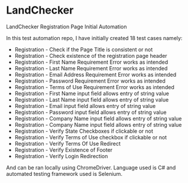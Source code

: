 # LandChecker
LandChecker Registration Page Initial Automation

In this test automation repo, I have initially created 18 test cases namely:

- Registration - Check if the Page Title is consistent or not
- Registration - Check existence of the registration page header
- Registration - First Name Requirement Error works as intended
- Registration - Last Name Requirement Error works as intended
- Registration - Email Address Requirement Error works as intended
- Registration - Password Requirement Error works as intended
- Registration - Terms of Use Requirement Error works as intended
- Registration - First Name input field allows entry of string value
- Registration - Last Name input field allows entry of string value
- Registration - Email input field allows entry of string value
- Registration - Password input field allows entry of string value
- Registration - Company Name input field allows entry of string value
- Registration - Company Name input field allows entry of string value
- Registration - Verify State Checkboxes if clickable or not
- Registration - Verify Terms of Use checkbox if clickable or not
- Registration - Verify Terms Of Use Redirect
- Registration - Verify Existence of Footer
- Registration - Verify Login Redirection

And can be ran locally using ChromeDriver. Language used is C# and automated testing framework used is Selenium.
